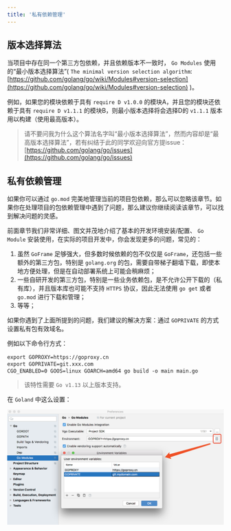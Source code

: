 ```yaml
---
title: '私有依赖管理'
---
```


## 版本选择算法

当项目中存在同一个第三方包依赖，并且依赖版本不一致时， `Go Modules` 使用的“最小版本选择算法”( `The minimal version selection algorithm`: [https://github.com/golang/go/wiki/Modules#version-selection](https://github.com/golang/go/wiki/Modules#version-selection) )。

例如，如果您的模块依赖于具有 `require D v1.0.0` 的模块A，并且您的模块还依赖于具有 `require D v1.1.1` 的模块B，则最小版本选择将会选择D的 `v1.1.1` 版本用以构建（使用最高版本）。

> 请不要问我为什么这个算法名字叫“最小版本选择算法”，然而内容却是“最高版本选择算法”，若有纠结于此的同学欢迎向官方提issue： [https://github.com/golang/go/issues](https://github.com/golang/go/issues)

## 私有依赖管理

如果你可以通过 `go.mod` 完美地管理当前的项目包依赖，那么可以忽略该章节。如果你在处理项目的包依赖管理中遇到了问题，那么建议你继续阅读该章节，可以找到解决问题的灵感。

前面章节我们非常详细、图文并茂地介绍了基本的开发环境安装/配置、 `Go Module` 安装使用，在实际的项目开发中，你会发现更多的问题，常见的：

1. 虽然 `GoFrame` 足够强大，但多数时候依赖的包不仅仅是 `GoFrame`，还包括一些额外的第三方包，特别是 `golang.org` 的包，需要自带梯子翻墙下载，即使本地方便处理，但是在自动部署系统上可能会稍麻烦；
2. 一些自研开发的第三方包，特别是一些业务依赖包，是不允许公开下载的（私有库），并且版本库也可能不支持 `HTTPS` 协议，因此无法使用 `go get` 或者 `go.mod` 进行下载和管理；
3. 等等；

如果你遇到了上面所提到的问题，我们建议的解决方案：通过 `GOPRIVATE` 的方式设置私有包有效域名。

例如以下命令行方式：

```
export GOPROXY=https://goproxy.cn
export GOPRIVATE=git.xxx.com
CGO_ENABLED=0 GOOS=linux GOARCH=amd64 go build -o main main.go
```

> 该特性需要 `Go v1.13` 以上版本支持。

在 `Goland` 中这么设置：

![](/markdown/9bab70ea1f17890c926592e79ca4a929.png)